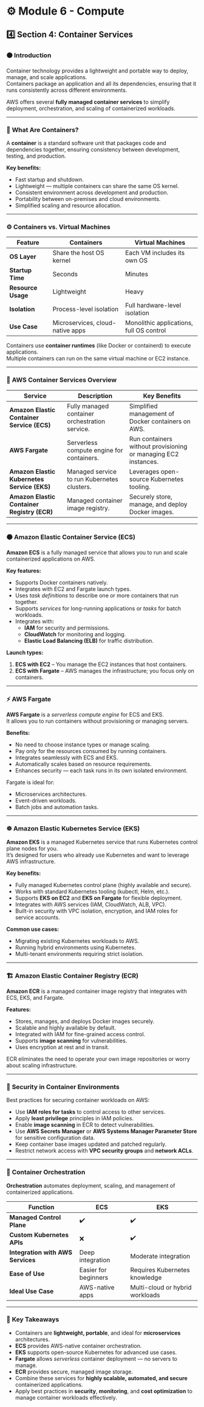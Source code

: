 # ⚙️ **Module 6 - Compute**  

## 4️⃣ **Section 4: Container Services**

### 🟠 **Introduction**

Container technology provides a lightweight and portable way to deploy, manage, and scale applications.  
Containers package an application and all its dependencies, ensuring that it runs consistently across different environments.

AWS offers several **fully managed container services** to simplify deployment, orchestration, and scaling of containerized workloads.

---

### 🐳 **What Are Containers?**

A **container** is a standard software unit that packages code and dependencies together, ensuring consistency between development, testing, and production.

**Key benefits:**
- Fast startup and shutdown.  
- Lightweight — multiple containers can share the same OS kernel.  
- Consistent environment across development and production.  
- Portability between on-premises and cloud environments.  
- Simplified scaling and resource allocation.

---

### ⚙️ **Containers vs. Virtual Machines**

| Feature | Containers | Virtual Machines |
|----------|-------------|------------------|
| **OS Layer** | Share the host OS kernel | Each VM includes its own OS |
| **Startup Time** | Seconds | Minutes |
| **Resource Usage** | Lightweight | Heavy |
| **Isolation** | Process-level isolation | Full hardware-level isolation |
| **Use Case** | Microservices, cloud-native apps | Monolithic applications, full OS control |

Containers use **container runtimes** (like Docker or containerd) to execute applications.  
Multiple containers can run on the same virtual machine or EC2 instance.

---

### 🧩 **AWS Container Services Overview**

| Service | Description | Key Benefits |
|----------|-------------|---------------|
| **Amazon Elastic Container Service (ECS)** | Fully managed container orchestration service. | Simplified management of Docker containers on AWS. |
| **AWS Fargate** | Serverless compute engine for containers. | Run containers without provisioning or managing EC2 instances. |
| **Amazon Elastic Kubernetes Service (EKS)** | Managed service to run Kubernetes clusters. | Leverages open-source Kubernetes tooling. |
| **Amazon Elastic Container Registry (ECR)** | Managed container image registry. | Securely store, manage, and deploy Docker images. |

---

### 🟠 **Amazon Elastic Container Service (ECS)**

**Amazon ECS** is a fully managed service that allows you to run and scale containerized applications on AWS.

**Key features:**
- Supports Docker containers natively.  
- Integrates with EC2 and Fargate launch types.  
- Uses *task definitions* to describe one or more containers that run together.  
- Supports *services* for long-running applications or *tasks* for batch workloads.  
- Integrates with:
  - **IAM** for security and permissions.
  - **CloudWatch** for monitoring and logging.
  - **Elastic Load Balancing (ELB)** for traffic distribution.

**Launch types:**
1. **ECS with EC2** – You manage the EC2 instances that host containers.  
2. **ECS with Fargate** – AWS manages the infrastructure; you focus only on containers.

---

### ⚡ **AWS Fargate**

**AWS Fargate** is a *serverless compute engine* for ECS and EKS.  
It allows you to run containers without provisioning or managing servers.

**Benefits:**
- No need to choose instance types or manage scaling.  
- Pay only for the resources consumed by running containers.  
- Integrates seamlessly with ECS and EKS.  
- Automatically scales based on resource requirements.  
- Enhances security — each task runs in its own isolated environment.

Fargate is ideal for:
- Microservices architectures.  
- Event-driven workloads.  
- Batch jobs and automation tasks.  

---

### ☸️ **Amazon Elastic Kubernetes Service (EKS)**

**Amazon EKS** is a managed Kubernetes service that runs Kubernetes control plane nodes for you.  
It’s designed for users who already use Kubernetes and want to leverage AWS infrastructure.

**Key benefits:**
- Fully managed Kubernetes control plane (highly available and secure).  
- Works with standard Kubernetes tooling (kubectl, Helm, etc.).  
- Supports **EKS on EC2** and **EKS on Fargate** for flexible deployment.  
- Integrates with AWS services (IAM, CloudWatch, ALB, VPC).  
- Built-in security with VPC isolation, encryption, and IAM roles for service accounts.  

**Common use cases:**
- Migrating existing Kubernetes workloads to AWS.  
- Running hybrid environments using Kubernetes.  
- Multi-tenant environments requiring strict isolation.

---

### 🏗️ **Amazon Elastic Container Registry (ECR)**

**Amazon ECR** is a managed container image registry that integrates with ECS, EKS, and Fargate.

**Features:**
- Stores, manages, and deploys Docker images securely.  
- Scalable and highly available by default.  
- Integrated with IAM for fine-grained access control.  
- Supports **image scanning** for vulnerabilities.  
- Uses encryption at rest and in transit.  

ECR eliminates the need to operate your own image repositories or worry about scaling infrastructure.

---

### 🔐 **Security in Container Environments**

Best practices for securing container workloads on AWS:
- Use **IAM roles for tasks** to control access to other services.  
- Apply **least privilege** principles in IAM policies.  
- Enable **image scanning** in ECR to detect vulnerabilities.  
- Use **AWS Secrets Manager** or **AWS Systems Manager Parameter Store** for sensitive configuration data.  
- Keep container base images updated and patched regularly.  
- Restrict network access with **VPC security groups** and **network ACLs**.

---

### 🔁 **Container Orchestration**

**Orchestration** automates deployment, scaling, and management of containerized applications.

| Function | ECS | EKS |
|-----------|-----|-----|
| **Managed Control Plane** | ✔️ | ✔️ |
| **Custom Kubernetes APIs** | ❌ | ✔️ |
| **Integration with AWS Services** | Deep integration | Moderate integration |
| **Ease of Use** | Easier for beginners | Requires Kubernetes knowledge |
| **Ideal Use Case** | AWS-native apps | Multi-cloud or hybrid workloads |

---

### 🧠 **Key Takeaways**

- Containers are **lightweight, portable**, and ideal for **microservices** architectures.  
- **ECS** provides AWS-native container orchestration.  
- **EKS** supports open-source Kubernetes for advanced use cases.  
- **Fargate** allows *serverless* container deployment — no servers to manage.  
- **ECR** provides secure, managed image storage.  
- Combine these services for **highly scalable, automated, and secure** containerized applications.  
- Apply best practices in **security**, **monitoring**, and **cost optimization** to manage container workloads effectively.